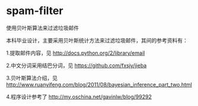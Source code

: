 spam-filter
===========

使用贝叶斯算法来过滤垃圾邮件

本科毕业设计，主要采用贝叶斯统计方法来过滤垃圾邮件，其间的参考资料有：

1.提取邮件内容，见 http://docs.python.org/2/library/email

2.中文分词采用结巴分词，见 https://github.com/fxsjy/jieba

3.贝叶斯算法介绍，见 http://www.ruanyifeng.com/blog/2011/08/bayesian_inference_part_two.html

4.程序设计参考了 http://my.oschina.net/gavinlw/blog/99292
